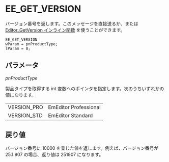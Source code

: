 # EE\_GET\_VERSION

バージョン番号を返します。このメッセージを直接送るか、または [Editor\_GetVersion インライン関数](../macro/editor_getversion) を使うことができます。

```
EE_GET_VERSION
wParam = pnProductType;
lParam = 0;
```

## パラメータ

_pnProductType_

製品タイプを取得する int 変数へのポインタを指定します。次のうちいずれかの値になります。

|     |     |
| --- | --- |
| VERSION\_PRO | EmEditor Professional |
| VERSION\_STD | EmEditor Standard |

## 戻り値

バージョン番号に 10000 を乗じた値を返します。例えば、バージョン番号が 25.1.907 の場合、返り値は 251907 になります。
